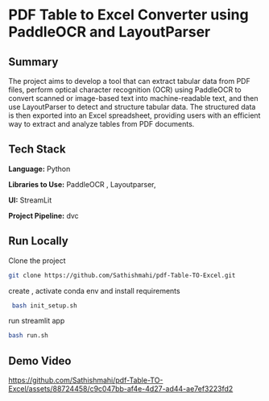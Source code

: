 # PDF Table to Excel Converter using PaddleOCR and LayoutParser

## Summary

The project aims to develop a tool that can extract tabular data from PDF
files, perform optical character recognition (OCR) using PaddleOCR to
convert scanned or image-based text into machine-readable text, and
then use LayoutParser to detect and structure tabular data. The
structured data is then exported into an Excel spreadsheet, providing
users with an efficient way to extract and analyze tables from PDF
documents.


## Tech Stack

**Language:** Python

**Libraries to Use:** PaddleOCR , Layoutparser,

**UI:** StreamLit

**Project Pipeline:** dvc

## Run Locally

Clone the project

```bash
git clone https://github.com/Sathishmahi/pdf-Table-TO-Excel.git
```

create , activate conda env and install requirements   

```bash
 bash init_setup.sh 
```
run streamlit app

```bash
bash run.sh
```


## Demo Video


https://github.com/Sathishmahi/pdf-Table-TO-Excel/assets/88724458/c9c047bb-af4e-4d27-ad44-ae7ef3223fd2


